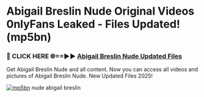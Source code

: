 # Abigail Breslin Nude Original Videos 0nlyFans Leaked - Files Updated! (mp5bn)

<h3>🔴 CLICK HERE 🌐==►► <a href="https://tinyurl.com/5h6xmrr3" rel="nofollow">Abigail Breslin Nude Updated Files</a></h3>

Get Abigail Breslin Nude and all content. Now you can access all videos and pictures of Abigail Breslin Nude. New Updated Files 2025!

[![mp5bn](https://i.imgur.com/KVD873Z.gif)](https://tinyurl.com/5h6xmrr3)
nude abigail breslin